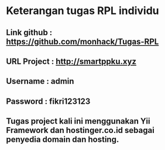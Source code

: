 # Keterangan tugas RPL individu

## Link github : https://github.com/monhack/Tugas-RPL
## URL Project : http://smartppku.xyz
## Username : admin
## Password : fikri123123

## Tugas project kali ini menggunakan Yii Framework dan hostinger.co.id sebagai penyedia domain dan hosting.
